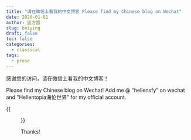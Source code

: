 ```yaml
---
title: "请在微信上看我的中文博客 Please find my Chinese blog on Wechat"
date: 2020-01-01
author: 盛方圆
slug: beiying
draft: false
toc: false
categories:
  - classical
tags:
  - prose
---
```

感谢您的访问，请在微信上看我的中文博客！

Please find my Chinese blog on Wechat! Add me @ “hellensfy” on wechat and "Hellentopia海伦世界” for my official account.

{{<figure src="https://hellenshengfy.github.io/topia.jpg">}}

Thanks!

